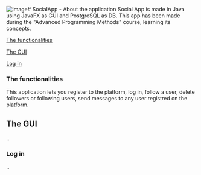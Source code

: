 ![image](https://github.com/user-attachments/assets/0d62ac98-dfc0-41f7-a8e5-4a1207a25b47)# SocialApp - About the application
Social App is made in Java using JavaFX as GUI and PostgreSQL as DB. This app has been made during the "Advanced Programming Methods" course, learning its concepts.

[The functionalities](#the-functionalities)

[The GUI](#the-gui)

[Log in](#log-in)

### The functionalities

This application lets you register to the platform, log in, follow a user, delete followers or following users, send messages to any user registred on the platform.

## The GUI 
..

### Log in
..
